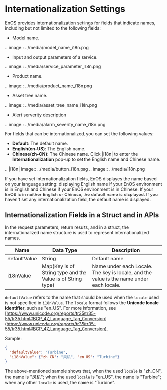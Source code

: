 # Internationalization Settings

EnOS provides internationalization settings for fields that indicate names, including but not limited to the following fields:

- Model name.

.. image:: ../media/model_name_i18n.png

- Input and output parameters of a service.

.. image:: ../media/service_parameter_i18n.png

- Product name.

.. image:: ../media/product_name_i18n.png

- Asset tree name.

.. image:: ../media/asset_tree_name_i18n.png

- Alert serverity description

.. image:: ../media/alarm_severity_name_i18n.png

For fields that can be internationalized, you can set the following values:
- **Default**: The default name.
- **English(en-US)**: The English name.
- **Chinese(zh-CN)**: The Chinese name.
Click |i18n| to enter the **Internationalization** pop-up to set the English name and Chinese name.

.. |i18n| image:: ../media/button_i18n.png
.. image:: ../media/i18n.png

If you have set internationalization fields, EnOS displayes the name based on your language setting: displaying English name if your EnOS environment is in English and Chinese if your EnOS environment is in Chinese. 
If your EnOS is in neither English or Chinese, the default name is displayed.
If you haven't set any internationalization field, the default name is displayed.

## Internationalization Fields in a Struct and in APIs

In the request parameters, return results, and in a struct, the internationalized name structure is used to represent internationalized names.

| Name | Data Type | Description |
|------------|--------------|------|
|defaultValue|String |Default name|
|i18nValue |Map(Key is of String type and the Value is of String type)| Name under each Locale. The key is locale, and the value is the name under each locale. |

`defaultValue` refers to the name that should be used when the `locale` used is not specified in `i18nValue`. The `locale` format follows the **Unicode locale identifier**, such as "en_US". For more information, see [https://www.unicode.org/reports/tr35/tr35-55/tr35.html#BCP_47_Language_Tag_Conversion](https://www.unicode.org/reports/tr35/tr35-55/tr35.html#BCP_47_Language_Tag_Conversion).

Sample:

```json
{
  "defaultValue": "Turbine",
  "i18nValue": {"zh_CN": "风机", "en_US": "Turbine"}
}
```

The above-mentioned sample shows that, when the used `locale` is "zh_CN", the name is "风机"; when the used `locale` is "en_US", the name is "Turbine"; when any other `locale` is used, the name is "Turbine".

